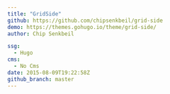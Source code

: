 ```yaml
---
title: "GridSide"
github: https://github.com/chipsenkbeil/grid-side
demo: https://themes.gohugo.io/theme/grid-side/
author: Chip Senkbeil

ssg:
  - Hugo
cms:
  - No Cms
date: 2015-08-09T19:22:58Z
github_branch: master
---
```

